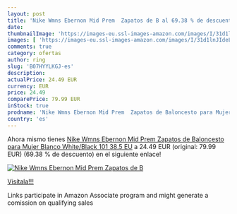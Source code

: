 ```yaml
---
layout: post
title: 'Nike Wmns Ebernon Mid Prem  Zapatos de B al 69.38 % de descuento'
date: 
thumbnailImage: 'https://images-eu.ssl-images-amazon.com/images/I/31d1lnJIdeL._SL200_.jpg'
images: [ 'https://images-eu.ssl-images-amazon.com/images/I/31d1lnJIdeL._SL200_.jpg' ]
comments: true
category: ofertas
author: ring
slug: 'B07HYYLKGJ-es'
description:
actualPrice: 24.49 EUR
currency: EUR
price: 24.49
comparePrice: 79.99 EUR
inStock: true
prodname: 'Nike Wmns Ebernon Mid Prem  Zapatos de Baloncesto para Mujer  Blanco White/Black 101  38.5 EU'
country: 'es'
---
```


Ahora mismo tienes [Nike Wmns Ebernon Mid Prem  Zapatos de Baloncesto para Mujer  Blanco White/Black 101  38.5 EU](https://www.amazon.es/dp/B07HYYLKGJ/?tag=tolees-21) a 24.49 EUR (original: 79.99 EUR) (69.38 %  de descuento) en el siguiente enlace!

[![Nike Wmns Ebernon Mid Prem  Zapatos de B](https://images-eu.ssl-images-amazon.com/images/I/31d1lnJIdeL._SL200_.jpg)](https://www.amazon.es/dp/B07HYYLKGJ/?tag=tolees-21)

[Visítala!!!](https://www.amazon.es/dp/B07HYYLKGJ/?tag=tolees-21)

Links participate in Amazon Associate program and might generate a comission on qualifying sales
